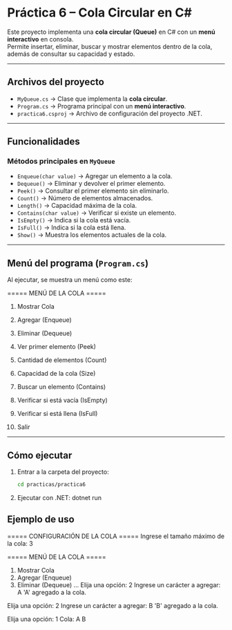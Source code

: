 # Práctica 6 – Cola Circular en C#

Este proyecto implementa una **cola circular (Queue)** en C# con un **menú interactivo** en consola.  
Permite insertar, eliminar, buscar y mostrar elementos dentro de la cola, además de consultar su capacidad y estado.

---

## Archivos del proyecto

- `MyQueue.cs` → Clase que implementa la **cola circular**.
- `Program.cs` → Programa principal con un **menú interactivo**.
- `practica6.csproj` → Archivo de configuración del proyecto .NET.

---

##  Funcionalidades

### Métodos principales en `MyQueue`
- `Enqueue(char value)` → Agregar un elemento a la cola.  
- `Dequeue()` → Eliminar y devolver el primer elemento.  
- `Peek()` → Consultar el primer elemento sin eliminarlo.  
- `Count()` → Número de elementos almacenados.  
- `Length()` → Capacidad máxima de la cola.  
- `Contains(char value)` → Verificar si existe un elemento.  
- `IsEmpty()` → Indica si la cola está vacía.  
- `IsFull()` → Indica si la cola está llena.  
- `Show()` → Muestra los elementos actuales de la cola.

---

##  Menú del programa (`Program.cs`)

Al ejecutar, se muestra un menú como este:

===== MENÚ DE LA COLA =====

1. Mostrar Cola

2. Agregar (Enqueue)

3. Eliminar (Dequeue)

4. Ver primer elemento (Peek)

5. Cantidad de elementos (Count)

6. Capacidad de la cola (Size)

7. Buscar un elemento (Contains)

8. Verificar si está vacía (IsEmpty)

9. Verificar si está llena (IsFull)

0. Salir

---

## Cómo ejecutar

1. Entrar a la carpeta del proyecto:
   ```bash
   cd practicas/practica6
2. Ejecutar con .NET:
dotnet run
## Ejemplo de uso

===== CONFIGURACIÓN DE LA COLA =====
Ingrese el tamaño máximo de la cola: 3

===== MENÚ DE LA COLA =====
1. Mostrar Cola
2. Agregar (Enqueue)
3. Eliminar (Dequeue)
...
Elija una opción: 2
Ingrese un carácter a agregar: A
'A' agregado a la cola.

Elija una opción: 2
Ingrese un carácter a agregar: B
'B' agregado a la cola.

Elija una opción: 1
Cola: A B

